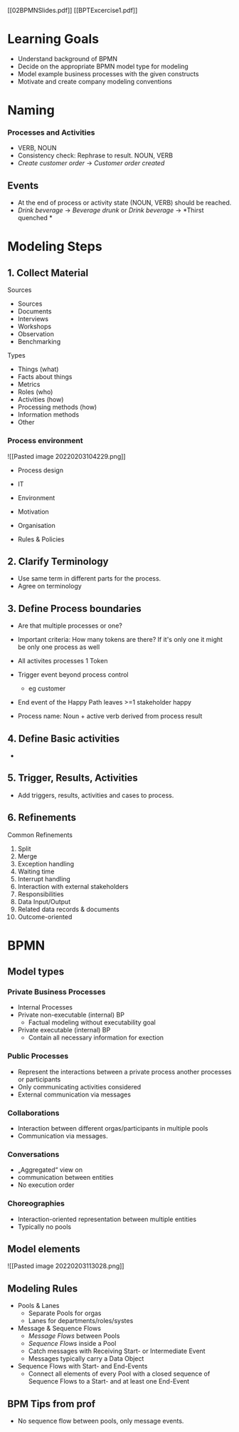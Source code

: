 [[02BPMNSlides.pdf]]
[[BPTExcercise1.pdf]]

# Learning Goals 
- Understand background of BPMN
- Decide on the appropriate BPMN model type for modeling
- Model example business processes with the given constructs
- Motivate and create company modeling conventions

# Naming 
### Processes and Activities 
- VERB, NOUN
- Consistency check: Rephrase to result. NOUN, VERB
- *Create customer order* -> *Customer order created* 

## Events 
- At the end of process or activity state (NOUN, VERB) should be reached. 
- *Drink beverage* -> *Beverage drunk* or  *Drink beverage* -> *Thirst quenched *

# Modeling Steps 
## 1. Collect Material 
Sources
- Sources
- Documents
- Interviews
- Workshops
- Observation
- Benchmarking

Types 
- Things (what)
- Facts about things
- Metrics
- Roles (who)
- Activities (how)
- Processing methods (how)
- Information methods
- Other

### Process environment
![[Pasted image 20220203104229.png]]

- Process design 
- IT
- Environment

- Motivation
- Organisation 
- Rules & Policies 

## 2. Clarify Terminology 
- Use same term in different parts for the process.
- Agree on terminology 

## 3. Define Process boundaries 
- Are that multiple processes or one? 
- Important criteria: How many tokens are there? If it's only one it might be only one process as well 

 - All activites processes 1 Token
 - Trigger event beyond process control 
	 - eg customer 
 - End event of the Happy Path leaves >=1 stakeholder happy 
 - Process name: Noun + active verb derived from process result
 
## 4. Define Basic activities 
- 

## 5. Trigger, Results, Activities 
- Add triggers, results, activities and cases to process. 

## 6. Refinements 
Common Refinements

1. Split
2. Merge
3. Exception handling
4. Waiting time
5. Interrupt handling
6. Interaction with external stakeholders
7. Responsibilities
8. Data Input/Output
9. Related data records & documents
10. Outcome-oriented

# BPMN
## Model types 
### Private Business Processes 
- Internal Processes
- Private non-executable (internal) BP
	- Factual modeling without executability goal 
- Private executable (internal) BP
	- Contain all necessary information for exection
	
### Public Processes 
- Represent the interactions between a private process another processes or participants
- Only communicating activities considered
- External communication via messages

### Collaborations 
- Interaction between different orgas/participants in multiple pools 
- Communication via messages. 

### Conversations 
-  „Aggregated“ view on
- communication between entities
- No execution order

### Choreographies 
- Interaction-oriented representation between multiple entities
- Typically no pools

## Model elements 
![[Pasted image 20220203113028.png]]
## Modeling Rules
- Pools & Lanes
	- Separate Pools for orgas 
	- Lanes for departments/roles/systes
- Message & Sequence Flows
	- *Message Flows* between Pools
	- *Sequence Flows* inside a Pool
	- Catch messages with Receiving Start- or Intermediate Event
	- Messages typically carry a Data Object
- Sequence Flows with Start- and End-Events
	- Connect all elements of every Pool with a closed sequence of Sequence Flows to a Start- and at least one End-Event

## BPM Tips from prof 
- No sequence flow between pools, only message events. 
